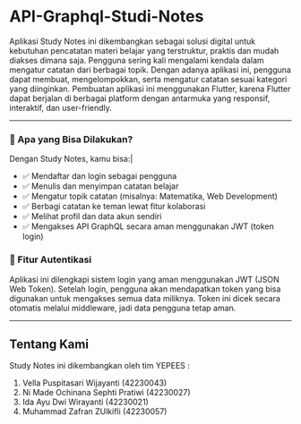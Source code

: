# API-Graphql-Studi-Notes

Aplikasi Study Notes ini dikembangkan sebagai solusi digital untuk kebutuhan pencatatan materi belajar yang terstruktur, praktis dan mudah diakses dimana saja. Pengguna sering kali mengalami kendala dalam mengatur catatan dari berbagai topik. Dengan adanya aplikasi ini, pengguna dapat membuat, mengelompokkan, serta mengatur catatan sesuai kategori yang diinginkan. Pembuatan aplikasi ini menggunakan Flutter, karena Flutter dapat berjalan di berbagai platform dengan antarmuka yang responsif, interaktif, dan user-friendly.

---

### 🚀 Apa yang Bisa Dilakukan?
Dengan Study Notes, kamu bisa:|
- ✅ Mendaftar dan login sebagai pengguna
- ✅ Menulis dan menyimpan catatan belajar
- ✅ Mengatur topik catatan (misalnya: Matematika, Web Development)
- ✅ Berbagi catatan ke teman lewat fitur kolaborasi
- ✅ Melihat profil dan data akun sendiri
- ✅ Mengakses API GraphQL secara aman menggunakan JWT (token login)

### 🔐 Fitur Autentikasi
Aplikasi ini dilengkapi sistem login yang aman menggunakan JWT (JSON Web Token). 
Setelah login, pengguna akan mendapatkan token yang bisa digunakan untuk mengakses semua data miliknya. Token ini dicek secara otomatis melalui middleware, jadi data pengguna tetap aman.

----

## Tentang Kami

Study Notes ini dikembangkan oleh tim YEPEES :
1. Vella Puspitasari Wijayanti      (42230043)
2. Ni Made Ochinana Sephti Pratiwi  (42230027)
3. Ida Ayu Dwi Wirayanti            (42230021)
4. Muhammad Zafran ZUlkifli         (42230057)
